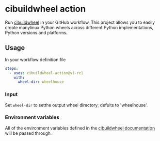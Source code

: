 # cibuildwheel action
Run [cibuildwheel](https://github.com/joerick/cibuildwheel) in your GitHub
workflow. This project allows you to easily create manylinux Python wheels
across different Python implementations, Python versions and platforms.

## Usage
In your workflow definition file
```yaml
steps:
  - uses: cibuildwheel-action@v1-rc1
    with:
      wheel-dir: wheelhouse
```

### Input
Set `wheel-dir` to setthe output wheel directory; defults to 'wheelhouse'.

### Environment variables
All of the environment variables defined in the [cibuildwheel documentation](
https://cibuildwheel.readthedocs.io/en/stable/options/) will be passed through.
